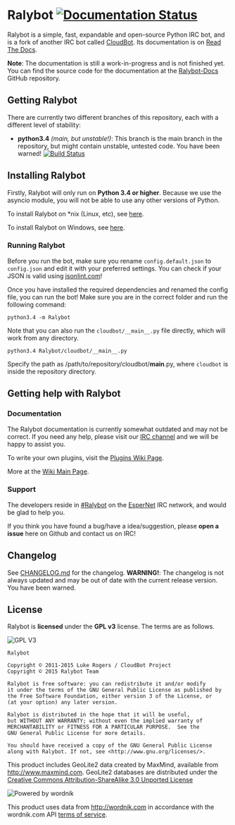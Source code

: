 # Ralybot [![Documentation Status](https://readthedocs.org/projects/ralybot/badge/?version=latest)](https://readthedocs.org/projects/ralybot/?badge=latest)

Ralybot is a simple, fast, expandable and open-source Python IRC bot, and is a fork of another IRC bot called [CloudBot](https://github.com/CloudBotIRC/CloudBot/). Its documentation is on [Read The Docs](https://ralybot.readthedocs.org/en/latest/). 

**Note**: The documentation is still a work-in-progress and is not finished yet. You can find the source code for the documentation at the [Ralybot-Docs](https://github.com/KamranMackey/Ralybot-Docs) GitHub repository.

## Getting Ralybot

There are currently two different branches of this repository, each with a different level of stability:
 - **python3.4** *(main, but unstable!)*: This branch is the main branch in the repository, but might contain unstable, untested code. You have been warned! [![Build Status](https://travis-ci.org/KamranMackey/Ralybot.svg?branch=python3.4)](https://travis-ci.org/KamranMackey/Ralybot)

## Installing Ralybot

Firstly, Ralybot will only run on **Python 3.4 or higher**. Because we use the asyncio module, you will not be able to use any other versions of Python.

To install Ralybot on *nix (Linux, etc), see [here](https://github.com/CloudBotIRC/CloudBot/wiki/Installing-on-*nix).

To install Ralybot on Windows, see [here](https://github.com/CloudBotIRC/CloudBot/wiki/Installing-on-Windows).


### Running Ralybot

Before you run the bot, make sure you rename `config.default.json` to `config.json` and edit it with your preferred settings. You can check if your JSON is valid using [jsonlint.com](http://jsonlint.com/)!

Once you have installed the required dependencies and renamed the config file, you can run the bot! Make sure you are in the correct folder and run the following command:

```
python3.4 -m Ralybot
```

Note that you can also run the `cloudbot/__main__.py` file directly, which will work from any directory.
```
python3.4 Ralybot/cloudbot/__main__.py
```
Specify the path as /path/to/repository/cloudbot/__main__.py, where `cloudbot` is inside the repository directory.

## Getting help with Ralybot

### Documentation

The Ralybot documentation is currently somewhat outdated and may not be correct. If you need any help, please visit our [IRC channel](irc://irc.esper.net/cloudbot) and we will be happy to assist you.

To write your own plugins, visit the [Plugins Wiki Page](https://github.com/CloudBotIRC/CloudBotRefresh/wiki/Writing-Refresh-Modules).

More at the [Wiki Main Page](https://github.com/CloudBotIRC/CloudBotRefresh/wiki).

### Support

The developers reside in [#Ralybot](irc://irc.esper.net/Ralybot) on the [EsperNet](http://esper.net) IRC network, and would be glad to help you.

If you think you have found a bug/have a idea/suggestion, please **open a issue** here on Github and contact us on IRC!

## Changelog

See [CHANGELOG.md](https://github.com/KamranMackey/Ralybot/blob/master/CHANGELOG.md) for the changelog. **WARNING!**: The changelog is not always updated and may be out of date with the current release version. You have been warned.

## License

Ralybot is **licensed** under the **GPL v3** license. The terms are as follows.

![GPL V3](https://www.gnu.org/graphics/gplv3-127x51.png)

    Ralybot

    Copyright © 2011-2015 Luke Rogers / CloudBot Project
    Copyright © 2015 Ralybot Team

    Ralybot is free software: you can redistribute it and/or modify
    it under the terms of the GNU General Public License as published by
    the Free Software Foundation, either version 3 of the License, or
    (at your option) any later version.

    Ralybot is distributed in the hope that it will be useful,
    but WITHOUT ANY WARRANTY; without even the implied warranty of
    MERCHANTABILITY or FITNESS FOR A PARTICULAR PURPOSE.  See the
    GNU General Public License for more details.

    You should have received a copy of the GNU General Public License
    along with Ralybot. If not, see <http://www.gnu.org/licenses/>.

This product includes GeoLite2 data created by MaxMind, available from
<a href="http://www.maxmind.com">http://www.maxmind.com</a>. GeoLite2 databases are distributed under the [Creative Commons Attribution-ShareAlike 3.0 Unported License](https://creativecommons.org/licenses/by-sa/3.0/)

![Powered by wordnik](https://www.wordnik.com/img/wordnik_badge_a1.png)

This product uses data from <a href="http://wordnik.com">http://wordnik.com</a> in accordance with the wordnik.com API <a href="http://developer.wordnik.com/#!/terms">terms of service</a>.
